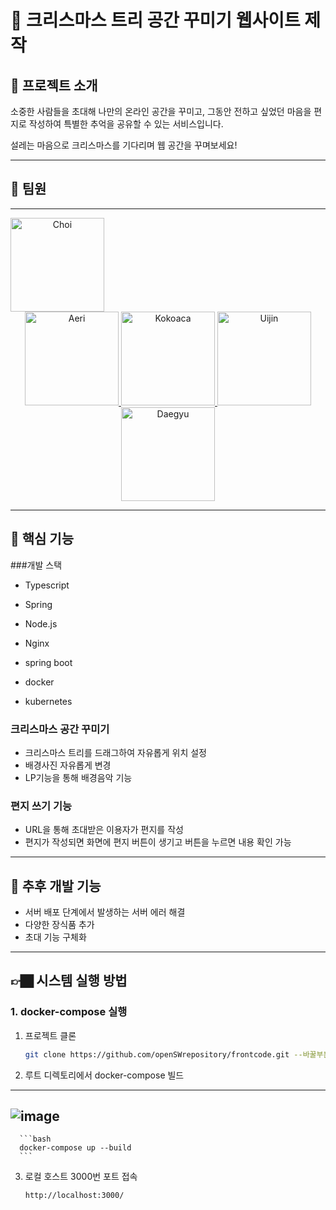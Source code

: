 # 🎄 크리스마스 트리 공간 꾸미기 웹사이트 제작

## 📁 프로젝트 소개

소중한 사람들을 초대해 나만의 온라인 공간을 꾸미고, 그동안 전하고 싶었던 마음을 편지로 작성하여 특별한 추억을 공유할 수 있는 서비스입니다.

설레는 마음으로 크리스마스를 기다리며 웹 공간을 꾸며보세요!

---

## 👥 팀원

---
<p align="center">
  <a href="https://github.com/StarChoiMarine" style="display: grid; " >
    <img src="https://github.com/user-attachments/assets/8e7f5396-2a04-4bf9-ae19-293051c96b06" alt="Choi" width="150" height="150" />
  </a>
  <a href="https://github.com/Aeri0730">
    <img src="https://github.com/user-attachments/assets/9338fa55-59d2-4229-b243-a7be93f239f4" alt="Aeri" width="150" height="150" />
  </a>
  <a href="https://github.com/Kokoaca">
    <img src="https://github.com/user-attachments/assets/6adf6024-07a1-4066-afdf-c5dea6ff6f98" alt="Kokoaca" width="150" height="150" />
  </a>
  <a href="https://github.com/uijin00">
    <img src="https://github.com/user-attachments/assets/857fb21a-ec8a-4812-a9b7-0b3b15b70187" alt="Uijin" width="150" height="150" />
  </a>
  <a href="https://github.com/Chang-Daegyu">
    <img src="https://github.com/user-attachments/assets/2499957a-f556-46a5-827d-6832bcb0e4af" alt="Daegyu" width="150" height="150" />
  </a>
</p>


---

## 🔴 핵심 기능

###개발 스택
- Typescript
- Spring
- Node.js
- Nginx
- spring boot

- docker
- kubernetes

### 크리스마스 공간 꾸미기

- 크리스마스 트리를 드래그하여 자유롭게 위치 설정
- 배경사진 자유롭게 변경
- LP기능을 통해 배경음악 기능

### 편지 쓰기 기능

- URL을 통해 초대받은 이용자가 편지를 작성
- 편지가 작성되면 화면에 편지 버튼이 생기고 버튼을 누르면 내용 확인 가능

---



## 💫 추후 개발 기능

- 서버 배포 단계에서 발생하는 서버 에러 해결
- 다양한 장식품 추가
- 초대 기능 구체화

---

## 👉🏿 시스템 실행 방법

### 1. docker-compose 실행

1. 프로젝트 클론
    
    ```bash
    git clone https://github.com/openSWrepository/frontcode.git --바꿀부분
    ```
    
2. 루트 디렉토리에서 docker-compose 빌드
---
![image](https://github.com/user-attachments/assets/72735d13-e361-44f3-b84f-b2474557085d)
---

      ```bash
      docker-compose up --build
      ```

3. 로컬 호스트 3000번 포트 접속
    ```bash
    http://localhost:3000/
    ```



